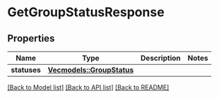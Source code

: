 # GetGroupStatusResponse

## Properties

Name | Type | Description | Notes
------------ | ------------- | ------------- | -------------
**statuses** | [**Vec<models::GroupStatus>**](GroupStatus.md) |  | 

[[Back to Model list]](../README.md#documentation-for-models) [[Back to API list]](../README.md#documentation-for-api-endpoints) [[Back to README]](../README.md)


